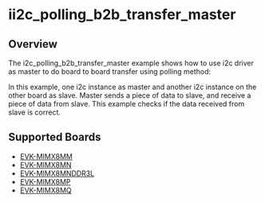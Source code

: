 # ii2c_polling_b2b_transfer_master

## Overview
The i2c_polling_b2b_transfer_master example shows how to use i2c driver as master to do board to board transfer 
using polling method:

In this example, one i2c instance as master and another i2c instance on the other board as slave. Master sends a 
piece of data to slave, and receive a piece of data from slave. This example checks if the data received from 
slave is correct.

## Supported Boards
- [EVK-MIMX8MM](../../../../_boards/evkmimx8mm/driver_examples/i2c/polling_b2b_transfer/master/example_board_readme.md)
- [EVK-MIMX8MN](../../../../_boards/evkmimx8mn/driver_examples/i2c/polling_b2b_transfer/master/example_board_readme.md)
- [EVK-MIMX8MNDDR3L](../../../../_boards/evkmimx8mnddr3l/driver_examples/i2c/polling_b2b_transfer/master/example_board_readme.md)
- [EVK-MIMX8MP](../../../../_boards/evkmimx8mp/driver_examples/i2c/polling_b2b_transfer/master/example_board_readme.md)
- [EVK-MIMX8MQ](../../../../_boards/evkmimx8mq/driver_examples/i2c/polling_b2b_transfer/master/example_board_readme.md)
